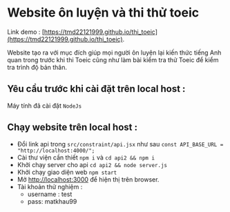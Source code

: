 # Website ôn luyện và thi thử toeic

Link demo : [https://tmd22121999.github.io/thi_toeic](https://tmd22121999.github.io/thi_toeic).

Website tạo ra với mục đích giúp mọi người ôn luyện lại kiến thức tiếng Anh quan trong trước khi thi Toeic cũng như làm bài kiểm tra thử Toeic để kiểm tra trình độ bản thân.

## Yêu cầu trước khi cài đặt trên local host :
Máy tính đã cài đặt `NodeJs`

## Chạy website trên local host :

- Đổi link api trong `src/constraint/api.jsx` như sau `const API_BASE_URL = "http://localhost:4000/";`
- Cài thư viện cần thiết `npm i` và `cd api2 && npm i`
- Khởi chạy server cho api `cd api2 && node server.js`
- Khởi chạy giao diện web `npm start`
- Mở [http://localhost:3000](http://localhost:3000) để hiện thị trên browser.
- Tài khoản thử nghiệm :
    + username : test
    + pass: matkhau99
